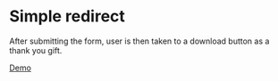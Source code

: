 # Simple redirect

After submitting the form, user is then taken
to a download button as a thank you gift.

[Demo](https://heggy231.github.io/simpleRedirect/)